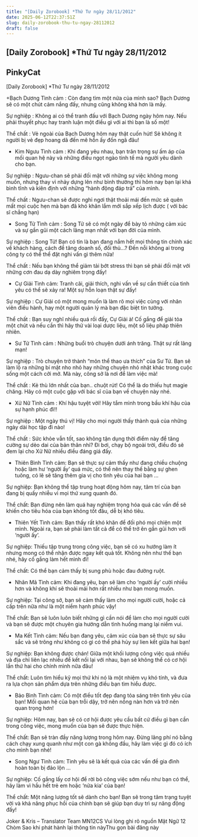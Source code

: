 ```yaml
---
title: "[Daily Zorobook] *Thứ Tư ngày 28/11/2012"
date: 2025-06-12T22:37:51Z
slug: daily-zorobook-thu-tu-ngay-28112012
draft: false
---
```


## [Daily Zorobook] *Thứ Tư ngày 28/11/2012

## PinkyCat

[Daily Zorobook]
*Thứ Tư ngày 28/11/2012


	
	
 

+Bạch Dương
Tình cảm : Còn đang tìm một nửa của mình sao? Bạch Dương sẽ có một chút cảm nắng đấy, nhưng cũng không khá hơn là mấy.

Sự nghiệp : Không ai có thể tranh đấu với Bạch Dương ngày hôm nay. Nếu phải thuyết phục hay tranh luận một điều gì với ai thì bạn là số một!

Thể chất : Vẻ ngoài của Bạch Dương hôm nay thật cuốn hút! Sẽ không ít người bị vẻ đẹp hoang dã đến mê hồn ấy đốn ngã đâu!

+ Kim Ngưu
Tình cảm : Khi đang yêu nhau, bạn trân trọng sự ấm áp của mối quan hệ này và những điều ngọt ngào tinh tế mà người yêu dành cho bạn.

Sự nghiệp : Ngưu-chan sẽ phải đối mặt với những sự việc không mong muốn, nhưng thay vì nhảy dựng lên như bình thường thì hôm nay bạn lại khá bình tĩnh và kiên định với những “hành động đáp trả” của mình.

Thể chất : Ngưu-chan sẽ được nghỉ ngơi thật thoải mái đến mức sẽ quên mất mọi cuộc hẹn mà bạn đã khó khăn lắm mới sắp xếp lịch được ( với bác sĩ chẳng hạn)

+ Song Tử
Tình cảm : Song Tử sẽ có một ngày để bày tỏ những cảm xúc và sự gần gũi một cách lãng mạn nhất với bạn đời của mình.

Sự nghiệp : Song Tử! Bạn có tin là bạn đang nắm hết mọi thông tin chính xác về khách hàng, cách để tăng doanh số, đối thủ…? Đến nỗi không ai trong công ty có thể thể đặt nghi vấn gì thêm nữa!

Thể chất : Nếu bạn không thể giảm tải bớt stress thì bạn sẽ phải đối mặt với những cơn đau dạ dày nghiêm trọng đấy!

+ Cự Giải
Tình cảm: Tranh cãi, giải thích, nghi vấn về sự cần thiết của tình yêu có thể sẽ xảy ra! Một sự hỗn loạn thật sự đấy!

Sự nghiệp : Cự Giải có một mong muốn là làm rõ mọi việc cùng với nhân viên điều hành, hay một người quản lý mà bạn đặc biệt tin tưởng.

Thể chất : Bạn suy nghĩ nhiều quá rồi đấy, Cự Giải à! Cố gắng để giải tỏa một chút và nếu cần thì hãy thử vài loại dược liệu, một số liệu pháp thiên nhiên.

+ Sư Tử
Tình cảm : Những buổi trò chuyện dưới ánh trăng. Thật sự rất lãng mạn!

Sự nghiệp : Trò chuyện trở thành “môn thể thao ưa thích” của Sư Tử. Bạn sẽ làm lộ ra những bí mật nho nhỏ hay những chuyện nhỏ nhặt khác trong cuộc sống một cách cởi mở. Mà này, công sở là nơi để làm việc mà!

Thể chất : Kẻ thù lớn nhất của bạn.. chuột rút! Có thể là do thiếu hụt magie chăng. Hãy có một cuộc gặp với bác sĩ của bạn về chuyện này nhé.

+ Xử Nữ
Tình cảm : Khí hậu tuyệt vời! Hãy tắm mình trong bầu khí hậu của sự hạnh phúc đi!!

Sự nghiệp : Một ngày thú vị! Hãy cho mọi người thấy thành quả của những ngày dài học tập đi nào!

Thể chất : Sức khỏe vẫn tốt, sao không tận dụng thời điểm này để tăng cường sự dẻo dai của bản thân nhỉ? Đi bơi, chạy bộ ngoài trời, điều đó sẽ đem lại cho Xử Nữ nhiều điều đáng giá đấy.


+ Thiên Bình
Tình cảm: Bạn sẽ thực sự cảm thấy như đang chiều chuộng hoặc làm hư ‘người ấy’ quá mức, có thể nên thay thế bằng sự ghen tuông, có lẽ sẽ tăng thêm gia vị cho tình yêu của hai bạn …

Sự nghiệp: Bạn không thể tập trung hoạt động hôm nay, tâm trí của bạn đang bị quấy nhiễu vì mọi thứ xung quanh đó.

Thể chất: Bạn đừng nên làm quá hay nghiệm trọng hóa quá các vấn đề sẽ khiến cho tiêu hóa của bạn không tốt đâu, dễ bị khó tiêu.

+ Thiên Yết
Tình cảm: Bạn thấy rất khó khăn để đối phó mọi chiện một mình. Ngoài ra, bạn sẽ phải làm tất cả để có thể trở ên gần gũi hơn với ‘người ấy’.

Sự nghiệp: Thiếu tập trung trong công việc, bạn sẽ có xu hướng làm ít nhưng mong có thể nhận được ngay kết quả tốt. Không nên như thế bạn nhé, hãy cố gắng làm hết mình đi!

Thể chất: Có thể bạn cảm thấy bị sung phù hoặc đau đường ruột.

+ Nhân Mã
Tình cảm: Khi đang yêu, bạn sẽ làm cho ‘người ấy’ cười nhiều hơn và không khí sẽ thoải mái hơn rất nhiều như bạn mong muốn.

Sự nghiệp: Tại công sở, bạn sẽ cảm thấy làm cho mọi người cười, hoặc cả cấp trên nữa như là một niềm hạnh phúc vậy!

Thể chất: Bạn sẽ luôn luôn biết những gì cần nói để làm cho mọi người cười và bạn sẽ được một chuyên gia hướng dẫn tình huống mang lại niềm vui.  

+ Ma Kết
Tình cảm: Nếu bạn đang yêu, cảm xúc của bạn sẽ thực sự sâu sắc và sẽ trông như không có gì có thể phá hủy sự lien kết giữa hai bạn!

Sự nghiệp: Bạn không được chán! Giữa một khối lượng công việc quá nhiều và địa chỉ liên lạc nhiều để kết nối lại với nhau, bạn sẽ không thể có cơ hội lần thứ hai cho chính mình nữa đâu!

Thể chất: Luôn tìm hiểu kỹ mọi thứ khi nó là một nhiệm vụ khó tính, và đưa ra lựa chọn sản phẩm dựa trên những điều bạn tìm hiểu được.

+ Bảo Bình
Tình cảm: Có một điều tốt đẹp đang tỏa sáng trên tình yêu của bạn! Mối quan hệ của bạn trỗi dậy, trở nên nồng nàn hơn và trở nên quan trọng hơn!

Sự nghiệp: Hôm nay, bạn sẽ có cơ hội được yêu cầu bất cứ điều gì bạn cần trong công việc, mong muốn của bạn sẽ được thực hiện.

Thể chất: Bạn sẽ tràn đầy năng lượng trong hôm nay. Đừng lãng phí nó bằng cách chạy xung quanh như một con gà không đầu, hãy làm việc gì đó có ích cho mình bạn nhé!

+ Song Ngư
Tình cảm: Tình yêu sẽ là kết quả của các vấn đề gia đình hoàn toàn bị đảo lộn ...

Sự nghiệp: Cố gắng lấy cơ hội để rời bỏ công việc sớm nếu như bạn có thể, hãy làm vì hầu hết trẻ em hoặc ‘nửa kia’ của bạn! 

Thể chất: Một năng lượng tốt sẽ dành cho bạn! Bạn sẽ trong tâm trạng tuyệt vời và khả năng phục hồi của chính bạn sẽ giúp bạn duy trì sự năng động đấy!

Joker & Kris – Translator Team MN12CS 
Vui lòng ghi rõ nguồn Mật Ngữ 12 Chòm Sao khi phát hành lại thông tin nàyThu gọn bài đăng này